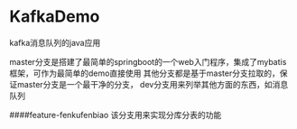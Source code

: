 # KafkaDemo
kafka消息队列的java应用

master分支是搭建了最简单的springboot的一个web入门程序，集成了mybatis框架，可作为最简单的demo直接使用
其他分支都是基于master分支拉取的，保证master分支是一个最干净的分支，
dev分支用来列举其他方面的东西，如消息队列

####feature-fenkufenbiao 
该分支用来实现分库分表的功能

